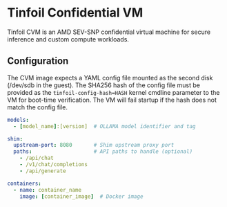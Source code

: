 # Tinfoil Confidential VM

Tinfoil CVM is an AMD SEV-SNP confidential virtual machine for secure inference and custom compute workloads.

## Configuration

The CVM image expects a YAML config file mounted as the second disk (/dev/sdb in the guest). The SHA256 hash of the config file must be provided as the `tinfoil-config-hash=HASH` kernel cmdline parameter to the VM for boot-time verification. The VM will fail startup if the hash does not match the config file.

```yaml
models:
  - [model_name]:[version]  # OLLAMA model identifier and tag

shim:
  upstream-port: 8080       # Shim upstream proxy port
  paths:                    # API paths to handle (optional)
    - /api/chat
    - /v1/chat/completions
    - /api/generate

containers:
  - name: container_name
    image: [container_image]  # Docker image
```
